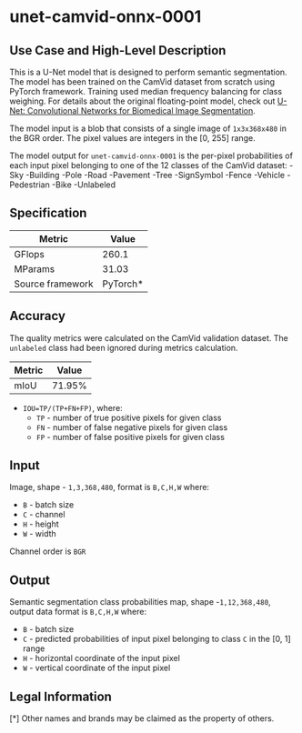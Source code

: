 # unet-camvid-onnx-0001

## Use Case and High-Level Description

This is a U-Net model that is designed to perform semantic segmentation. The model has been trained on the CamVid dataset from scratch using PyTorch framework. Training used median frequency balancing for class weighing. For details about the original floating-point model, check out [U-Net: Convolutional Networks for Biomedical Image Segmentation](https://arxiv.org/abs/1505.04597).

The model input is a blob that consists of a single image of `1x3x368x480` in the BGR order. The pixel values are integers in the [0, 255] range.

The model output for `unet-camvid-onnx-0001` is the per-pixel probabilities of each input pixel belonging to one of the 12 classes of the CamVid dataset:
-Sky
-Building
-Pole
-Road
-Pavement
-Tree
-SignSymbol
-Fence
-Vehicle
-Pedestrian
-Bike
-Unlabeled

## Specification

| Metric            | Value                 |
|-------------------|-----------------------|
| GFlops            | 260.1                 |
| MParams           | 31.03                 |
| Source framework  | PyTorch\*             |

## Accuracy

The quality metrics were calculated on the CamVid validation dataset. The `unlabeled` class had been ignored during metrics calculation.

| Metric                    | Value         |
|---------------------------|---------------|
| mIoU                      |        71.95% |

- `IOU=TP/(TP+FN+FP)`, where:
  - `TP` - number of true positive pixels for given class
  - `FN` - number of false negative pixels for given class
  - `FP` - number of false positive pixels for given class


## Input

Image, shape - `1,3,368,480`, format is `B,C,H,W` where:

- `B` - batch size
- `C` - channel
- `H` - height
- `W` - width

Channel order is `BGR`

## Output

Semantic segmentation class probabilities map, shape -`1,12,368,480`, output data format is `B,C,H,W` where:

- `B` - batch size
- `C` - predicted probabilities of input pixel belonging to class `C` in  the [0, 1] range
- `H` - horizontal coordinate of the input pixel
- `W` - vertical coordinate of the input pixel

## Legal Information
[*] Other names and brands may be claimed as the property of others.
